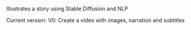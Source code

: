 Illustrates a story using Stable Diffusion and NLP

Current version:
V0: Create a video with images, narration and subtitles
